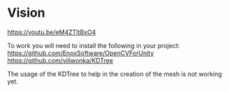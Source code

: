 # Vision
https://youtu.be/eM4ZTltBxO4

To work you will need to install the following in your project:<br>
https://github.com/EnoxSoftware/OpenCVForUnity
https://github.com/viliwonka/KDTree

The usage of the KDTree to help in the creation of the mesh is not working yet.
